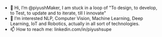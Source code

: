 - 👋 Hi, I’m @piyushMaker, I am stuck in a loop of "To design, to develop, to Test, to update and to iterate, till I innovate"
- 👀 I’m interested NLP, Computer Vision, Machine Learning, Deep Learning, IoT and Robotics, actually in all sort of technologies.
- 📫 How to reach me: linkedin.com/in/piyushsupe


